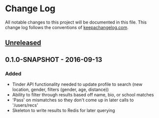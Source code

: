 # Change Log
All notable changes to this project will be documented in this file. This change log follows the conventions of [keepachangelog.com](http://keepachangelog.com/).

## [Unreleased]

## 0.1.0-SNAPSHOT - 2016-09-13
### Added
- Tinder API functionality needed to update profile to search (new location, gender, filters (gender, age, distance))
- Ability to filter through results based off name, bio, or school matches
- 'Pass' on mismatches so they don't come up in later calls to '/users/recs'
- Skeleton to write results to Redis for later querying


[Unreleased]: https://github.com/your-name/tinder-finder/compare/0.1.1...HEAD
[0.1.1]: https://github.com/your-name/tinder-finder/compare/0.1.0...0.1.1
